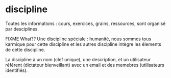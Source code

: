 
# discipline

Toutes les informations : cours, exercices, grains, ressources, sont organisé par desciplines. 


FIXME What?? Une discipline spéciale : humanité, nous sommes tous karmique pour cette discipline et les autres discipline intègre les élements de cette discipline.

La discipline à un nom (clef unique), une description, et un utilisateur référent (dictateur bienveillant) avec un email et des memebres (utilisateurs identifiés).

